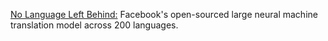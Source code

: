 [No Language Left Behind:](https://arxiv.org/pdf/2207.04672.pdf) Facebook's open-sourced large neural machine translation model across 200 languages. 
